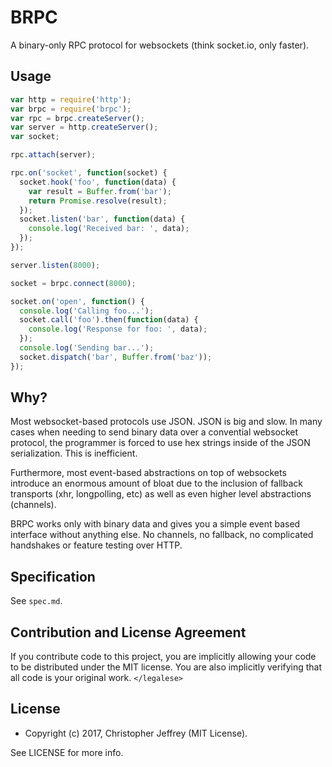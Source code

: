 # BRPC

A binary-only RPC protocol for websockets (think socket.io, only faster).

## Usage

``` js
var http = require('http');
var brpc = require('brpc');
var rpc = brpc.createServer();
var server = http.createServer();
var socket;

rpc.attach(server);

rpc.on('socket', function(socket) {
  socket.hook('foo', function(data) {
    var result = Buffer.from('bar');
    return Promise.resolve(result);
  });
  socket.listen('bar', function(data) {
    console.log('Received bar: ', data);
  });
});

server.listen(8000);

socket = brpc.connect(8000);

socket.on('open', function() {
  console.log('Calling foo...');
  socket.call('foo').then(function(data) {
    console.log('Response for foo: ', data);
  });
  console.log('Sending bar...');
  socket.dispatch('bar', Buffer.from('baz'));
});
```

## Why?

Most websocket-based protocols use JSON. JSON is big and slow. In many cases
when needing to send binary data over a convential websocket protocol, the
programmer is forced to use hex strings inside of the JSON serialization. This
is inefficient.

Furthermore, most event-based abstractions on top of websockets introduce an
enormous amount of bloat due to the inclusion of fallback transports (xhr,
longpolling, etc) as well as even higher level abstractions (channels).

BRPC works only with binary data and gives you a simple event based interface
without anything else. No channels, no fallback, no complicated handshakes or
feature testing over HTTP.

## Specification

See `spec.md`.

## Contribution and License Agreement

If you contribute code to this project, you are implicitly allowing your code
to be distributed under the MIT license. You are also implicitly verifying that
all code is your original work. `</legalese>`

## License

- Copyright (c) 2017, Christopher Jeffrey (MIT License).

See LICENSE for more info.
